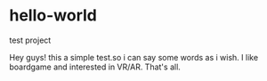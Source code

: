 # hello-world
test project

Hey guys! this a simple test.so i can say some words as i wish. I like boardgame and interested in VR/AR. That's all.
